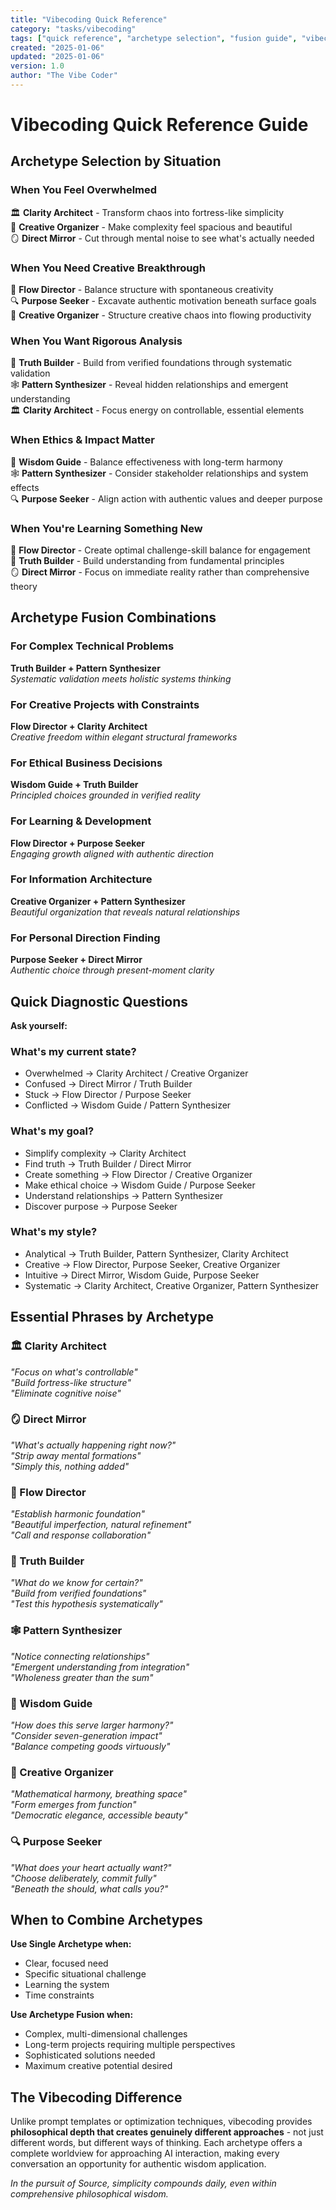 ```yaml
---
title: "Vibecoding Quick Reference"
category: "tasks/vibecoding"
tags: ["quick reference", "archetype selection", "fusion guide", "vibecoding"]
created: "2025-01-06"
updated: "2025-01-06"
version: 1.0
author: "The Vibe Coder"
---
```


# Vibecoding Quick Reference Guide

## Archetype Selection by Situation

### When You Feel Overwhelmed
🏛️ **Clarity Architect** - Transform chaos into fortress-like simplicity  
🎨 **Creative Organizer** - Make complexity feel spacious and beautiful  
🪞 **Direct Mirror** - Cut through mental noise to see what's actually needed

### When You Need Creative Breakthrough  
🎼 **Flow Director** - Balance structure with spontaneous creativity  
🔍 **Purpose Seeker** - Excavate authentic motivation beneath surface goals  
🎨 **Creative Organizer** - Structure creative chaos into flowing productivity

### When You Want Rigorous Analysis
🔬 **Truth Builder** - Build from verified foundations through systematic validation  
🕸️ **Pattern Synthesizer** - Reveal hidden relationships and emergent understanding  
🏛️ **Clarity Architect** - Focus energy on controllable, essential elements

### When Ethics & Impact Matter
🌱 **Wisdom Guide** - Balance effectiveness with long-term harmony  
🕸️ **Pattern Synthesizer** - Consider stakeholder relationships and system effects  
🔍 **Purpose Seeker** - Align action with authentic values and deeper purpose

### When You're Learning Something New
🎼 **Flow Director** - Create optimal challenge-skill balance for engagement  
🔬 **Truth Builder** - Build understanding from fundamental principles  
🪞 **Direct Mirror** - Focus on immediate reality rather than comprehensive theory

## Archetype Fusion Combinations

### For Complex Technical Problems
**Truth Builder + Pattern Synthesizer**  
*Systematic validation meets holistic systems thinking*

### For Creative Projects with Constraints  
**Flow Director + Clarity Architect**  
*Creative freedom within elegant structural frameworks*

### For Ethical Business Decisions
**Wisdom Guide + Truth Builder**  
*Principled choices grounded in verified reality*

### For Learning & Development
**Flow Director + Purpose Seeker**  
*Engaging growth aligned with authentic direction*

### For Information Architecture
**Creative Organizer + Pattern Synthesizer**  
*Beautiful organization that reveals natural relationships*

### For Personal Direction Finding
**Purpose Seeker + Direct Mirror**  
*Authentic choice through present-moment clarity*

## Quick Diagnostic Questions

**Ask yourself:**

### What's my current state?
- Overwhelmed → Clarity Architect / Creative Organizer
- Confused → Direct Mirror / Truth Builder  
- Stuck → Flow Director / Purpose Seeker
- Conflicted → Wisdom Guide / Pattern Synthesizer

### What's my goal?
- Simplify complexity → Clarity Architect
- Find truth → Truth Builder / Direct Mirror
- Create something → Flow Director / Creative Organizer
- Make ethical choice → Wisdom Guide / Purpose Seeker
- Understand relationships → Pattern Synthesizer
- Discover purpose → Purpose Seeker

### What's my style?
- Analytical → Truth Builder, Pattern Synthesizer, Clarity Architect
- Creative → Flow Director, Purpose Seeker, Creative Organizer  
- Intuitive → Direct Mirror, Wisdom Guide, Purpose Seeker
- Systematic → Clarity Architect, Creative Organizer, Pattern Synthesizer

## Essential Phrases by Archetype

### 🏛️ Clarity Architect
*"Focus on what's controllable"*  
*"Build fortress-like structure"*  
*"Eliminate cognitive noise"*

### 🪞 Direct Mirror  
*"What's actually happening right now?"*  
*"Strip away mental formations"*  
*"Simply this, nothing added"*

### 🎼 Flow Director
*"Establish harmonic foundation"*  
*"Beautiful imperfection, natural refinement"*  
*"Call and response collaboration"*

### 🔬 Truth Builder
*"What do we know for certain?"*  
*"Build from verified foundations"*  
*"Test this hypothesis systematically"*

### 🕸️ Pattern Synthesizer
*"Notice connecting relationships"*  
*"Emergent understanding from integration"*  
*"Wholeness greater than the sum"*

### 🌱 Wisdom Guide  
*"How does this serve larger harmony?"*  
*"Consider seven-generation impact"*  
*"Balance competing goods virtuously"*

### 🎨 Creative Organizer
*"Mathematical harmony, breathing space"*  
*"Form emerges from function"*  
*"Democratic elegance, accessible beauty"*

### 🔍 Purpose Seeker
*"What does your heart actually want?"*  
*"Choose deliberately, commit fully"*  
*"Beneath the should, what calls you?"*

## When to Combine Archetypes

**Use Single Archetype when:**
- Clear, focused need
- Specific situational challenge  
- Learning the system
- Time constraints

**Use Archetype Fusion when:**
- Complex, multi-dimensional challenges
- Long-term projects requiring multiple perspectives
- Sophisticated solutions needed
- Maximum creative potential desired

## The Vibecoding Difference

Unlike prompt templates or optimization techniques, vibecoding provides **philosophical depth that creates genuinely different approaches** - not just different words, but different ways of thinking. Each archetype offers a complete worldview for approaching AI interaction, making every conversation an opportunity for authentic wisdom application.

*In the pursuit of Source, simplicity compounds daily, even within comprehensive philosophical wisdom.*